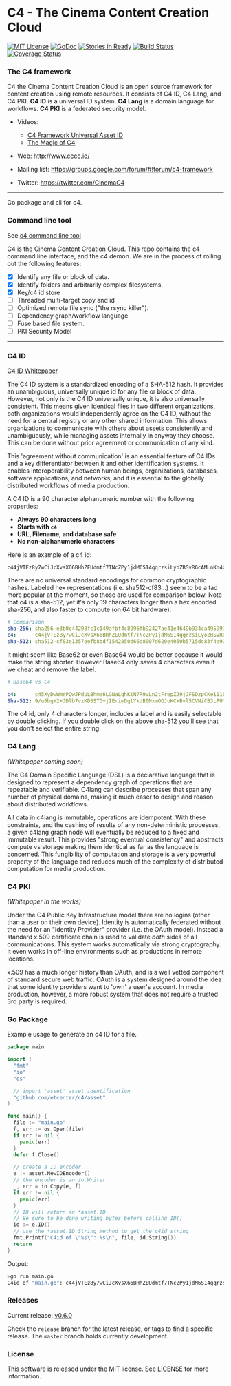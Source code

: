 
# C4 - The Cinema Content Creation Cloud
[![MIT License](https://img.shields.io/badge/license-MIT-blue.svg)](./LICENSE)
[![GoDoc](https://godoc.org/github.com/etcenter/c4go?status.svg)](https://godoc.org/github.com/etcenter/c4)
[![Stories in Ready](https://badge.waffle.io/etcenter/c4.png?label=ready&title=Ready)](https://waffle.io/etcenter/c4)
[![Build Status](https://travis-ci.org/etcenter/c4.svg?branch=master)](https://travis-ci.org/etcenter/c4)
[![Coverage Status](https://coveralls.io/repos/github/etcenter/c4/badge.svg?branch=master)](https://coveralls.io/github/etcenter/c4?branch=master)


### The C4 framework
C4 the Cinema Content Creation Cloud is an open source framework for content creation
using remote resources. It consists of C4 ID, C4 Lang, and C4 PKI. **C4 ID** is a
universal ID system. **C4 Lang** is a domain language for workflows. **C4 PKI** is a federated
security model.

- Videos:
  - [C4 Framework Universal Asset ID](https://youtu.be/ZHQY0WYmGYU)
  - [The Magic of C4](https://youtu.be/vzh0JzKhY4o)

- Web: http://www.cccc.io/
- Mailing list: https://groups.google.com/forum/#!forum/c4-framework
- Twitter: https://twitter.com/CinemaC4

---

Go package and cli for c4.

### Command line tool
See [c4 command line tool](https://github.com/etcenter/c4/tree/master/cmd/c4)

C4 is the Cinema Content Creation Cloud.  This repo contains the c4 command line interface,
and the c4 demon.  We are in the process of rolling out the following features:

- [x] Identify any file or block of data.
- [x] Identify folders and arbitrarily complex filesystems.
- [x] Key/c4 id store
- [ ] Threaded multi-target copy and id
- [ ] Optimized remote file sync ("the rsync killer").
- [ ] Dependency graph/workflow language
- [ ] Fuse based file system.
- [ ] PKI Security Model

---

### C4 ID

[C4 ID Whitepaper](http://www.cccc.io/downloads/C4ID%20ETC%20Whitepaper_u1.pdf)

The C4 ID system is a standardized encoding of a SHA-512 hash.  It provides an unambiguous, universally
unique id for any file or block of data.  However, not only is the C4 ID universally unique, it is also
universally consistent.  This means given identical files in two different organizations, both
organizations would independently agree on the C4 ID, without the need for a central registry or any
other shared information.  This allows organizations to communicate with others about assets
consistently and unambiguously, while managing assets internally in anyway they choose.  This can be
done without prior agreement or communication of any kind.

This 'agreement without communication' is an essential feature of C4 IDs and a key differentiator
between it and other identification systems. It enables interoperability between human beings,
organizations, databases, software applications, and networks, and it is essential to the globally
distributed workflows of media production.

A C4 ID is a 90 character alphanumeric number with the following properties:

- **Always 90 characters long**
- **Starts with `c4`**
- **URL, Filename, and database safe**
- **No non-alphanumeric characters**

Here is an example of a c4 id:

```
c44jVTEz8y7wCiJcXvsX66BHhZEUdmtf7TNcZPy1jdM6S14qqrzsiLyoZRSvRGcAMLnKn4zVBvAFimNg14NFKp46cC
```

There are no universal standard encodings for common cryptographic hashes.  Labeled hex representations (i.e. sha512-cf83...) seem to
be a tad more popular at the moment, so those are used for comparison below.  Note that c4 is a sha-512, yet it's only 19 characters
longer than a hex encoded sha-256, and also faster to compute (on 64 bit hardware).

```yaml
# Comparison
sha-256: sha256-e3b0c44298fc1c149afbf4c8996fb92427ae41e4649b934ca495991b7852b855
c4:      c44jVTEz8y7wCiJcXvsX66BHhZEUdmtf7TNcZPy1jdM6S14qqrzsiLyoZRSvRGcAMLnKn4zVBvAFimNg14NFKp46cC
sha-512: sha512-cf83e1357eefb8bdf1542850d66d8007d620e4050b5715dc83f4a921d36ce9ce47d0d13c5d85f2b0ff8318d2877eec2f63b931bd47417a81a538327af927da3e
```

It might seem like Base62 or even Base64 would be better because it would make the string shorter.  However Base64 only saves 4 characters
even if we cheat and remove the label.

```yaml
# Base64 vs C4

c4:      c45XyDwWmrPQwJPdULBhma6LGNaLghKtN7R9vLn2tFrepZJ9jJFSDzpCKei11EgA5r1veenBu3Q8qfvWeDuPc7fJK2
Sha-512: 9/u6bgY2+JDlb7vzKD5STG+jIErimDgtYkdB0NxmODJuKCxBvl5CVNiCB3LFUYosWowMf37aGVlKfrU5RT4e1w
```

The c4 id, only 4 characters longer, includes a label and is easily selectable by double clicking.  If you double click on
the above sha-512 you'll see that you don't select the entire string.


### C4 Lang

*(Whitepaper coming soon)*

The C4 Domain Specific Language (DSL) is a declarative language that is designed to represent a
dependency graph of operations that are repeatable and verifiable. C4lang can describe processes that
span any number of physical domains, making it much easer to design and reason about distributed
workflows.  

All data in c4lang is immutable, operations are idempotent.  With these constraints, and the cashing
of results of any non-deterministic processes, a given c4lang graph node will eventually be reduced to
a fixed and immutable result.  This provides "strong eventual consistency" and abstracts
compute vs storage making them identical as far as the language is concerned. This fungibility of
computation and storage is a very powerful property of the language and reduces much of the complexity
of distributed computation for media production.

### C4 PKI

*(Whitepaper in the works)*

Under the C4 Public Key Infrastructure model there are no logins (other than a user on their own device).
Identity is automatically federated without the need for an "Identity Provider" provider
(i.e. the OAuth model).  Instead a standard x.509 certificate chain is used to validate *both* sides of
all communications.  This system works automatically via strong cryptography. It even works in off-line
environments such as productions in remote locations.

x.509 has a much longer history than OAuth, and is a well vetted component of standard secure web traffic.
OAuth is a system designed around the idea that some identity providers want to 'own' a user's account.
In media production, however, a more robust system that does not require a trusted 3rd party is required.

### Go Package
Example usage to generate an c4 ID for a file.

```go
package main

import (
  "fmt"
  "io"
  "os"

  // import 'asset' asset identification
  "github.com/etcenter/c4/asset"
)

func main() {
  file := "main.go"
  f, err := os.Open(file)
  if err != nil {
    panic(err)
  }
  defer f.Close()

  // create a ID encoder.
  e := asset.NewIDEncoder()
  // the encoder is an io.Writer
  _, err = io.Copy(e, f)
  if err != nil {
    panic(err)
  }
  // ID will return an *asset.ID.
  // Be sure to be done writing bytes before calling ID()
  id := e.ID()
  // use the *asset.ID String method to get the c4id string
  fmt.Printf("C4id of \"%s\": %s\n", file, id.String())
  return
}

```

Output:

```bash
>go run main.go 
C4id of "main.go": c44jVTEz8y7wCiJcXvsX66BHhZEUdmtf7TNcZPy1jdM6S14qqrzsiLyoZRSvRGcAMLnKn4zVBvAFimNg14NFKp46cC
```

### Releases 

Current release: [v0.6.0](https://github.com/etcenter/c4/tree/v0.6.0)

Check the `release` branch for the latest release, or tags to find a specific release.  The `master` branch holds currently development.

### License
This software is released under the MIT license.  See [LICENSE](./LICENSE) for more information.
